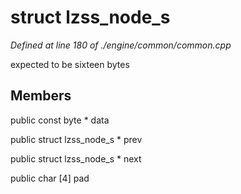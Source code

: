 # struct lzss_node_s

*Defined at line 180 of ./engine/common/common.cpp*

 expected to be sixteen bytes



## Members

public const byte * data

public struct lzss_node_s * prev

public struct lzss_node_s * next

public char [4] pad



